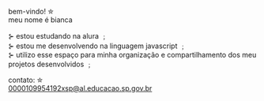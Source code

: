 bem-vindo! ✮                                       
meu nome é bianca

⊱ estou estudando na alura ﹔                  
⊱ estou me desenvolvendo na linguagem javascript ﹔               
⊱ utilizo esse espaço para minha organização e compartilhamento dos meu projetos desenvolvidos ﹔

contato: ✮        
0000109954192xsp@al.educacao.sp.gov.br
<!--
**biancaaaaaaaaaa/biancaaaaaaaaaa** is a ✨ _special_ ✨ repository because its `README.md` (this file) appears on your GitHub profile.

Here are some ideas to get you started:

- 🔭 I’m currently working on ...
- 🌱 I’m currently learning ...
- 👯 I’m looking to collaborate on ...
- 🤔 I’m looking for help with ...
- 💬 Ask me about ...
- 📫 How to reach me: ...
- 😄 Pronouns: ...
- ⚡ Fun fact: ...
-->
